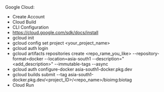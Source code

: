 Google Cloud:

* Create Account
* Cloud Build 
* CLI Configuration
* https://cloud.google.com/sdk/docs/install
* gcloud init
* gcloud config set project <your_project_name>
* gcloud auth login
* gcloud artifacts repositories create <repo_rame_you_like> --repository-format=docker --location=asia-south1 --description="<add_description>" --immutable-tags --async
* gcloud auth configure-docker asia-south1-docker.pkg.dev
* gcloud builds submit --tag asia-south1-docker.pkg.dev/<project_ID>/<repo_name>/bioimg:biotag
* Cloud Run
